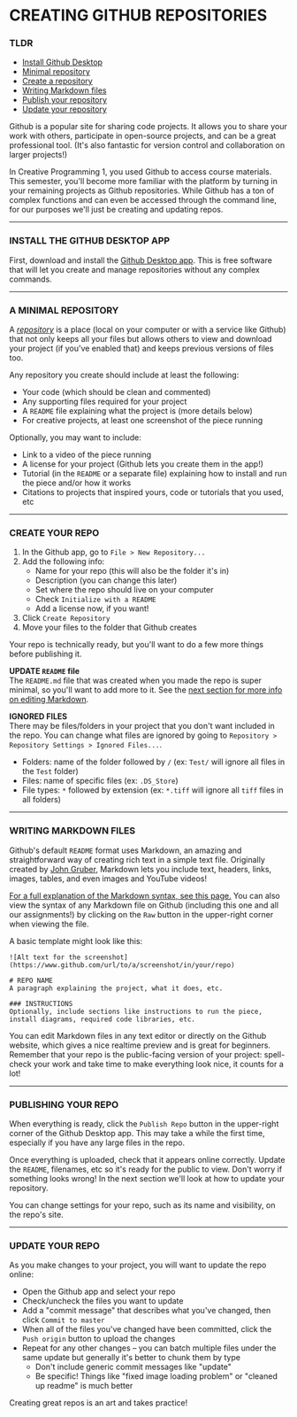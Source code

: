 # CREATING GITHUB REPOSITORIES  

### TLDR  
* [Install Github Desktop](#install-the-github-desktop-app)  
* [Minimal repository](#a-minimal-repository)  
* [Create a repository](#create-your-repo)  
* [Writing Markdown files](#writing-markdown-files)  
* [Publish your repository](#publishing-your-repo)  
* [Update your repository](#update-your-repo)  

Github is a popular site for sharing code projects. It allows you to share your work with others, participate in open-source projects, and can be a great professional tool. (It's also fantastic for version control and collaboration on larger projects!)

In Creative Programming 1, you used Github to access course materials. This semester, you'll become more familiar with the platform by turning in your remaining projects as Github repositories. While Github has a ton of complex functions and can even be accessed through the command line, for our purposes we'll just be creating and updating repos.

***

### INSTALL THE GITHUB DESKTOP APP  

First, download and install the [Github Desktop app](https://desktop.github.com/). This is free software that will let you create and manage repositories without any complex commands.

***

### A MINIMAL REPOSITORY  

A [*repository*](https://en.wikipedia.org/wiki/Repository_(version_control)) is a place (local on your computer or with a service like Github) that not only keeps all your files but allows others to view and download your project (if you've enabled that) and keeps previous versions of files too.

Any repository you create should include at least the following:  

* Your code (which should be clean and commented)  
* Any supporting files required for your project  
* A `README` file explaining what the project is (more details below)  
* For creative projects, at least one screenshot of the piece running  

Optionally, you may want to include:  

* Link to a video of the piece running  
* A license for your project (Github lets you create them in the app!)  
* Tutorial (in the `README` or a separate file) explaining how to install and run the piece and/or how it works  
* Citations to projects that inspired yours, code or tutorials that you used, etc  

***

### CREATE YOUR REPO  

1. In the Github app, go to `File > New Repository...`  
2. Add the following info:  
	* Name for your repo (this will also be the folder it's in)  
	* Description (you can change this later)  
	* Set where the repo should live on your computer  
	* Check `Initialize with a README`  
	* Add a license now, if you want!  
3. Click `Create Repository`  
4. Move your files to the folder that Github creates  

Your repo is technically ready, but you'll want to do a few more things before publishing it.

**UPDATE `README` file**  
The `README.md` file that was created when you made the repo is super minimal, so you'll want to add more to it. See the [next section for more info on editing Markdown](#writing-markdown-files).

**IGNORED FILES**  
There may be files/folders in your project that you don't want included in the repo. You can change what files are ignored by going to `Repository > Repository Settings > Ignored Files...`.

* Folders: name of the folder followed by `/` (ex: `Test/` will ignore all files in the `Test` folder)  
* Files: name of specific files (ex: `.DS_Store`)  
* File types: `*` followed by extension (ex: `*.tiff` will ignore all `tiff` files in all folders)  

***

### WRITING MARKDOWN FILES  

Github's default `README` format uses Markdown, an amazing and straightforward way of creating rich text in a simple text file. Originally created by [John Gruber](https://en.wikipedia.org/wiki/John_Gruber), Markdown lets you include text, headers, links, images, tables, and even images and YouTube videos!

[For a full explanation of the Markdown syntax, see this page.](https://github.com/adam-p/markdown-here/wiki/Markdown-Cheatsheet) You can also view the syntax of any Markdown file on Github (including this one and all our assignments!) by clicking on the `Raw` button in the upper-right corner when viewing the file.

A basic template might look like this:  

    ![Alt text for the screenshot](https://www.github.com/url/to/a/screenshot/in/your/repo)  

    # REPO NAME  
    A paragraph explaining the project, what it does, etc.

    ### INSTRUCTIONS  
    Optionally, include sections like instructions to run the piece, install diagrams, required code libraries, etc.

You can edit Markdown files in any text editor or directly on the Github website, which gives a nice realtime preview and is great for beginners. Remember that your repo is the public-facing version of your project: spell-check your work and take time to make everything look nice, it counts for a lot!

***

### PUBLISHING YOUR REPO  
When everything is ready, click the `Publish Repo` button in the upper-right corner of the Github Desktop app. This may take a while the first time, especially if you have any large files in the repo.

Once everything is uploaded, check that it appears online correctly. Update the `README`, filenames, etc so it's ready for the public to view. Don't worry if something looks wrong! In the next section we'll look at how to update your repository.

You can change settings for your repo, such as its name and visibility, on the repo's site.

***

### UPDATE YOUR REPO  

As you make changes to your project, you will want to update the repo online:

* Open the Github app and select your repo  
* Check/uncheck the files you want to update  
* Add a "commit message" that describes what you've changed, then click `Commit to master`  
* When all of the files you've changed have been committed, click the `Push origin` button to upload the changes  
* Repeat for any other changes – you can batch multiple files under the same update but generally it's better to chunk them by type  
	* Don't include generic commit messages like "update"  
	* Be specific! Things like "fixed image loading problem" or "cleaned up readme" is much better  

Creating great repos is an art and takes practice!

